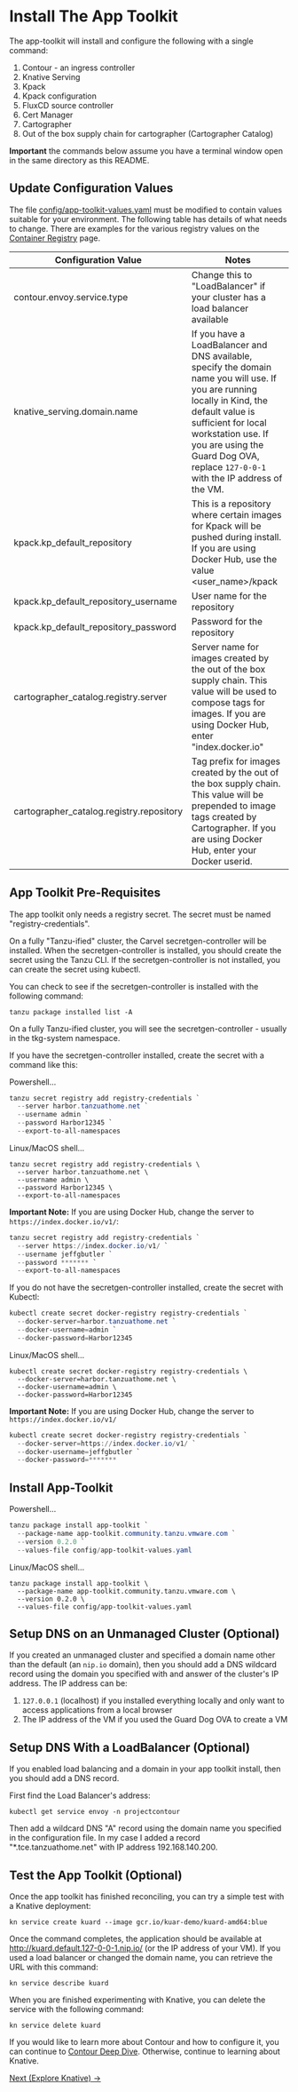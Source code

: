 # Install The App Toolkit

The app-toolkit will install and configure the following with a single command:

1. Contour - an ingress controller
1. Knative Serving
1. Kpack
1. Kpack configuration
1. FluxCD source controller
1. Cert Manager
1. Cartographer
1. Out of the box supply chain for cartographer (Cartographer Catalog)

**Important** the commands below assume you have a terminal window open in the same directory as this README.

## Update Configuration Values

The file [config/app-toolkit-values.yaml](config/app-toolkit-values.yaml) must be modified to contain
values suitable for your environment. The following table has details of what needs to change. There are examples for
the various registry values on the [Container Registry](../00-basic-setup/ContainerRegistry.md) page.

| Configuration Value                      | Notes                                                                                                                                                                                                                                                                       |
|------------------------------------------|-----------------------------------------------------------------------------------------------------------------------------------------------------------------------------------------------------------------------------------------------------------------------------|
| contour.envoy.service.type               | Change this to "LoadBalancer" if your cluster has a load balancer available                                                                                                                                                                                                 |
| knative_serving.domain.name              | If you have a LoadBalancer and DNS available, specify the domain name you will use. If you are running locally in Kind, the default value is sufficient for local workstation use. If you are using the Guard Dog OVA, replace `127-0-0-1` with the IP address of the VM.   |
| kpack.kp_default_repository              | This is a repository where certain images for Kpack will be pushed during install. If you are using Docker Hub, use the value &lt;user_name&gt;/kpack                                                                                                                       |
| kpack.kp_default_repository_username     | User name for the repository                                                                                                                                                                                                                                                |
| kpack.kp_default_repository_password     | Password for the repository                                                                                                                                                                                                                                                 |
| cartographer_catalog.registry.server     | Server name for images created by the out of the box supply chain. This value will be used to compose tags for images. If you are using Docker Hub, enter "index.docker.io"                                                                                                 |
| cartographer_catalog.registry.repository | Tag prefix for images created by the out of the box supply chain. This value will be prepended to image tags created by Cartographer. If you are using Docker Hub, enter your Docker userid.                                                                                |


## App Toolkit Pre-Requisites

The app toolkit only needs a registry secret. The secret must be named "registry-credentials". 

On a fully "Tanzu-ified" cluster, the Carvel secretgen-controller will be installed. When the secretgen-controller is installed,
you should create the secret using the Tanzu CLI. If the secretgen-controller is not installed, you can create the secret
using kubectl.

You can check to see if the secretgen-controller is installed with the following command:

```shell
tanzu package installed list -A
```

On a fully Tanzu-ified cluster, you will see the secretgen-controller - usually in the tkg-system namespace.

If you have the secretgen-controller installed, create the secret with a command like this:

Powershell...
```powershell
tanzu secret registry add registry-credentials `
  --server harbor.tanzuathome.net `
  --username admin `
  --password Harbor12345 `
  --export-to-all-namespaces
```

Linux/MacOS shell...
```shell
tanzu secret registry add registry-credentials \
  --server harbor.tanzuathome.net \
  --username admin \
  --password Harbor12345 \
  --export-to-all-namespaces
```

**Important Note:** If you are using Docker Hub, change the server to `https://index.docker.io/v1/`:

```powershell
tanzu secret registry add registry-credentials `
  --server https://index.docker.io/v1/ `
  --username jeffgbutler `
  --password ******* `
  --export-to-all-namespaces
```


If you do not have the secretgen-controller installed, create the secret with Kubectl:

```powershell
kubectl create secret docker-registry registry-credentials `
  --docker-server=harbor.tanzuathome.net `
  --docker-username=admin `
  --docker-password=Harbor12345
```

Linux/MacOS shell...
```shell
kubectl create secret docker-registry registry-credentials \
  --docker-server=harbor.tanzuathome.net \
  --docker-username=admin \
  --docker-password=Harbor12345
```

**Important Note:** If you are using Docker Hub, change the server to `https://index.docker.io/v1/`
```powershell
kubectl create secret docker-registry registry-credentials `
  --docker-server=https://index.docker.io/v1/ `
  --docker-username=jeffgbutler `
  --docker-password=*******
```

## Install App-Toolkit

Powershell...
```powershell
tanzu package install app-toolkit `
  --package-name app-toolkit.community.tanzu.vmware.com `
  --version 0.2.0 `
  --values-file config/app-toolkit-values.yaml
```

Linux/MacOS shell...
```shell
tanzu package install app-toolkit \
  --package-name app-toolkit.community.tanzu.vmware.com \
  --version 0.2.0 \
  --values-file config/app-toolkit-values.yaml
```

## Setup DNS on an Unmanaged Cluster (Optional)

If you created an unmanaged cluster and specified a domain name other than the default (an `nip.io` domain),
then you should add a DNS wildcard record using the domain you specified with and answer of the cluster's
IP address. The IP address can be:

1. `127.0.0.1` (localhost) if you installed everything locally and only want to access applications from a local browser
1. The IP address of the VM if you used the Guard Dog OVA to create a VM

## Setup DNS With a LoadBalancer (Optional)

If you enabled load balancing and a domain in your app toolkit install, then you should add a DNS record.

First find the Load Balancer's address:

```shell
kubectl get service envoy -n projectcontour
```

Then add a wildcard DNS "A" record using the domain name you specified in the configuration file. In my case
I added a record "*.tce.tanzuathome.net" with IP address 192.168.140.200.

## Test the App Toolkit (Optional)

Once the app toolkit has finished reconciling, you can try a simple test with a Knative deployment:

```shell
kn service create kuard --image gcr.io/kuar-demo/kuard-amd64:blue
```

Once the command completes, the application should be available at http://kuard.default.127-0-0-1.nip.io/
(or the IP address of your VM). If you used a load balancer or changed the domain name, you can retrieve the URL with this command:

```shell
kn service describe kuard
```

When you are finished experimenting with Knative, you can delete the service with the following command:

```shell
kn service delete kuard
```

If you would like to learn more about Contour and how to configure it, you can continue to
[Contour Deep Dive](ContourDeepDive.md). Otherwise, continue to learning about Knative.

[Next (Explore Knative) -&gt;](../04-knative/README.md)
